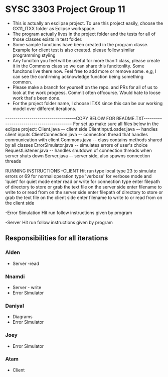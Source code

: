 # SYSC 3303 Project Group 11
- This is actually an esclipse project. To use this project easily, choose the GX11_ITXX folder as Eclipse workspace.
- The program actually lives in the project folder and the tests for all of those classes exists in test folder.
- Some sample functions have been created in the program classe. Example for client test is also created. please follow similar programming styling
- Any funciton you feel will be useful for more than 1 class, please create it in the Commons class so we can share this funcitonlity. Some funcitons live there now. Feel free to add more or remove some. e,g, I can see the confirming acknowledge function being something common. 
- Please make a branch for yourself on the repo. and PRs for all of us to look at the work progress. Commit often offcourse. Would hate to loose work that's been done. 
- For the project folder name, I choose ITXX since this can be our working model over different iterations. 

-----------------------------------COPY BELOW FOR README.TXT------------------------------------------
For set up make sure all files below in the eclipse project: 
Client.java -- client side
ClientInputLoader.java -- handles client inputs
ClientConnection.java -- connection thread that handles communication with client
Commons.java -- class contains methods shared by all classes
ErrorSimulator.java -- simulates errors of user's choice
RequestListener.java -- handles shutdown of connection threads when server shuts down
Server.java -- server side, also spawns connection threads

RUNNING INSTRUCTIONS
-CLIENT 
Hit run
type local
type 23 to simulate errors or 69 for normal operation
type 'verbose' for verbose mode and 'quiet' for quiet mode
enter read or write for connection type
enter filepath of directory to store or grab the text file on the server side
enter filename to write to or read from on the server side
enter filepath of directory to store or grab the text file on the client side
enter filename to write to or read from on the client side

-Error Simulation
Hit run
follow instructions given by program

-Server 
Hit run
follow instructions given by program



## Responsibilities for all iterations
### Alden
* Server -read
### Nnamdi 
* Server - write 
* Error Simulator
### Daniyal
* Diagrams
* Error Simulator 
### Joey 
* Error Simulator
### Atam 
* Client
